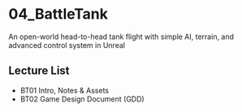 # 04_BattleTank
An open-world head-to-head tank flight with simple AI, terrain, and advanced control system in Unreal

## Lecture List
* BT01 Intro, Notes & Assets
* BT02 Game Design Document (GDD)
